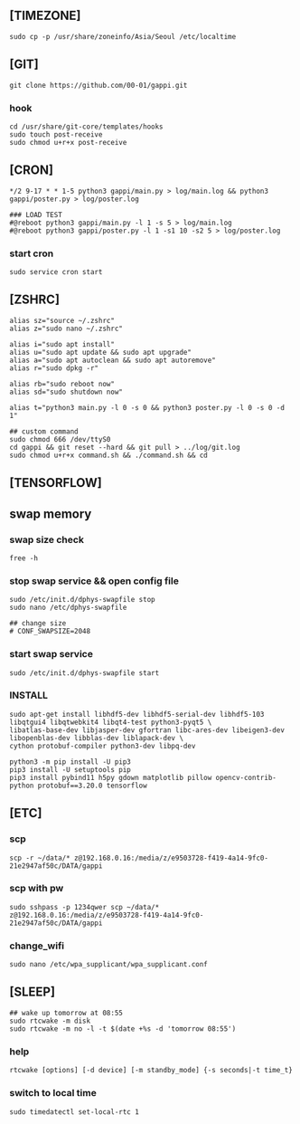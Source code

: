 ## [TIMEZONE]
    sudo cp -p /usr/share/zoneinfo/Asia/Seoul /etc/localtime

## [GIT]
    git clone https://github.com/00-01/gappi.git

### hook
    cd /usr/share/git-core/templates/hooks
    sudo touch post-receive
    sudo chmod u+r+x post-receive

## [CRON]
    */2 9-17 * * 1-5 python3 gappi/main.py > log/main.log && python3 gappi/poster.py > log/poster.log

    ### LOAD TEST
    #@reboot python3 gappi/main.py -l 1 -s 5 > log/main.log
    #@reboot python3 gappi/poster.py -l 1 -s1 10 -s2 5 > log/poster.log

### start cron
    sudo service cron start

## [ZSHRC]
    alias sz="source ~/.zshrc"
    alias z="sudo nano ~/.zshrc"
    
    alias i="sudo apt install"
    alias u="sudo apt update && sudo apt upgrade"
    alias a="sudo apt autoclean && sudo apt autoremove"
    alias r="sudo dpkg -r"
    
    alias rb="sudo reboot now"
    alias sd="sudo shutdown now"
    
    alias t="python3 main.py -l 0 -s 0 && python3 poster.py -l 0 -s 0 -d 1"

    ## custom command
    sudo chmod 666 /dev/ttyS0
    cd gappi && git reset --hard && git pull > ../log/git.log
    sudo chmod u+r+x command.sh && ./command.sh && cd

## [TENSORFLOW]

## swap memory
### swap size check
    free -h

### stop swap service && open config file
    sudo /etc/init.d/dphys-swapfile stop
    sudo nano /etc/dphys-swapfile
    
    ## change size
    # CONF_SWAPSIZE=2048

### start swap service
    sudo /etc/init.d/dphys-swapfile start

### INSTALL
    sudo apt-get install libhdf5-dev libhdf5-serial-dev libhdf5-103 libqtgui4 libqtwebkit4 libqt4-test python3-pyqt5 \
    libatlas-base-dev libjasper-dev gfortran libc-ares-dev libeigen3-dev libopenblas-dev libblas-dev liblapack-dev \
    cython protobuf-compiler python3-dev libpq-dev

    python3 -m pip install -U pip3
    pip3 install -U setuptools pip
    pip3 install pybind11 h5py gdown matplotlib pillow opencv-contrib-python protobuf==3.20.0 tensorflow

## [ETC]

### scp
    scp -r ~/data/* z@192.168.0.16:/media/z/e9503728-f419-4a14-9fc0-21e2947af50c/DATA/gappi

### scp with pw
    sudo sshpass -p 1234qwer scp ~/data/* z@192.168.0.16:/media/z/e9503728-f419-4a14-9fc0-21e2947af50c/DATA/gappi

### change_wifi
    sudo nano /etc/wpa_supplicant/wpa_supplicant.conf

## [SLEEP]
    ## wake up tomorrow at 08:55
    sudo rtcwake -m disk
    sudo rtcwake -m no -l -t $(date +%s -d 'tomorrow 08:55')

### help
    rtcwake [options] [-d device] [-m standby_mode] {-s seconds|-t time_t}

### switch to local time
    sudo timedatectl set-local-rtc 1


